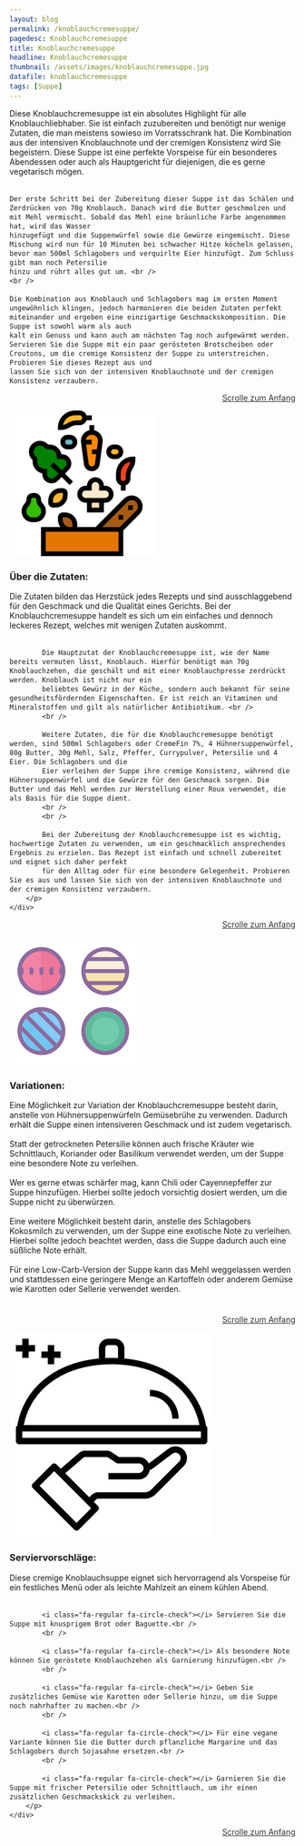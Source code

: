 ```yaml
---
layout: blog
permalink: /knoblauchcremesuppe/
pagedesc: Knoblauchcremesuppe
title: Knoblauchcremesuppe
headline: Knoblauchcremesuppe
thumbnail: /assets/images/knoblauchcremesuppe.jpg
datafile: knoblauchcremesuppe
tags: [Suppe]
---
```

<!-- Einleitungstext -->
<p>
    Diese Knoblauchcremesuppe ist ein absolutes Highlight für alle Knoblauchliebhaber. Sie ist einfach zuzubereiten und benötigt nur wenige Zutaten, die man meistens sowieso im Vorratsschrank hat. Die Kombination aus der intensiven
    Knoblauchnote und der cremigen Konsistenz wird Sie begeistern. Diese Suppe ist eine perfekte Vorspeise für ein besonderes Abendessen oder auch als Hauptgericht für diejenigen, die es gerne vegetarisch mögen. <br />
    <br />

    Der erste Schritt bei der Zubereitung dieser Suppe ist das Schälen und Zerdrücken von 70g Knoblauch. Danach wird die Butter geschmolzen und mit Mehl vermischt. Sobald das Mehl eine bräunliche Farbe angenommen hat, wird das Wasser
    hinzugefügt und die Suppenwürfel sowie die Gewürze eingemischt. Diese Mischung wird nun für 10 Minuten bei schwacher Hitze köcheln gelassen, bevor man 500ml Schlagobers und verquirlte Eier hinzufügt. Zum Schluss gibt man noch Petersilie
    hinzu und rührt alles gut um. <br />
    <br />

    Die Kombination aus Knoblauch und Schlagobers mag im ersten Moment ungewöhnlich klingen, jedoch harmonieren die beiden Zutaten perfekt miteinander und ergeben eine einzigartige Geschmackskomposition. Die Suppe ist sowohl warm als auch
    kalt ein Genuss und kann auch am nächsten Tag noch aufgewärmt werden. Servieren Sie die Suppe mit ein paar gerösteten Brotscheiben oder Croutons, um die cremige Konsistenz der Suppe zu unterstreichen. Probieren Sie dieses Rezept aus und
    lassen Sie sich von der intensiven Knoblauchnote und der cremigen Konsistenz verzaubern.
</p>
<p style="text-align: right;">
    <a href="#" style="color: #333">Scrolle zum Anfang <i class="fa-solid fa-chevron-up"></i></a>
</p>
<!-- Zutaten> -->
<div class="row" style="margin-bottom: 20px;">
    <div class="col-12 col-lg-4">
        <img src="/assets/images/zutaten.png" alt="Zutaten" />
    </div>
    <div class="col-12 col-lg">
        <h3>Über die Zutaten:</h3>
        <p>
            Die Zutaten bilden das Herzstück jedes Rezepts und sind ausschlaggebend für den Geschmack und die Qualität eines Gerichts. Bei der Knoblauchcremesuppe handelt es sich um ein einfaches und dennoch leckeres Rezept, welches mit
            wenigen Zutaten auskommt. <br />
            <br />

            Die Hauptzutat der Knoblauchcremesuppe ist, wie der Name bereits vermuten lässt, Knoblauch. Hierfür benötigt man 70g Knoblauchzehen, die geschält und mit einer Knoblauchpresse zerdrückt werden. Knoblauch ist nicht nur ein
            beliebtes Gewürz in der Küche, sondern auch bekannt für seine gesundheitsfördernden Eigenschaften. Er ist reich an Vitaminen und Mineralstoffen und gilt als natürlicher Antibiotikum. <br />
            <br />

            Weitere Zutaten, die für die Knoblauchcremesuppe benötigt werden, sind 500ml Schlagobers oder CremeFin 7%, 4 Hühnersuppenwürfel, 80g Butter, 30g Mehl, Salz, Pfeffer, Currypulver, Petersilie und 4 Eier. Die Schlagobers und die
            Eier verleihen der Suppe ihre cremige Konsistenz, während die Hühnersuppenwürfel und die Gewürze für den Geschmack sorgen. Die Butter und das Mehl werden zur Herstellung einer Roux verwendet, die als Basis für die Suppe dient.
            <br />
            <br />

            Bei der Zubereitung der Knoblauchcremesuppe ist es wichtig, hochwertige Zutaten zu verwenden, um ein geschmacklich ansprechendes Ergebnis zu erzielen. Das Rezept ist einfach und schnell zubereitet und eignet sich daher perfekt
            für den Alltag oder für eine besondere Gelegenheit. Probieren Sie es aus und lassen Sie sich von der intensiven Knoblauchnote und der cremigen Konsistenz verzaubern.
        </p>
    </div>
</div>
<p style="text-align: right;">
    <a href="#" style="color: #333">Scrolle zum Anfang <i class="fa-solid fa-chevron-up"></i></a>
</p>
<!-- Variationen -->
<div class="row" style="margin-bottom: 20px;">
    <div class="col-12 col-lg-4">
        <img src="/assets/images/variations.png" alt="Variationen" />
    </div>
    <div class="col-12 col-lg">
        <h3>Variationen:</h3>
        <p>
            <i class="fa-regular fa-circle-check"></i> Eine Möglichkeit zur Variation der Knoblauchcremesuppe besteht darin, anstelle von Hühnersuppenwürfeln Gemüsebrühe zu verwenden. Dadurch erhält die Suppe einen intensiveren Geschmack
            und ist zudem vegetarisch.<br />
            <br />
            <i class="fa-regular fa-circle-check"></i> Statt der getrockneten Petersilie können auch frische Kräuter wie Schnittlauch, Koriander oder Basilikum verwendet werden, um der Suppe eine besondere Note zu verleihen.<br />
            <br />
            <i class="fa-regular fa-circle-check"></i> Wer es gerne etwas schärfer mag, kann Chili oder Cayennepfeffer zur Suppe hinzufügen. Hierbei sollte jedoch vorsichtig dosiert werden, um die Suppe nicht zu überwürzen.<br />
            <br />
            <i class="fa-regular fa-circle-check"></i> Eine weitere Möglichkeit besteht darin, anstelle des Schlagobers Kokosmilch zu verwenden, um der Suppe eine exotische Note zu verleihen. Hierbei sollte jedoch beachtet werden, dass die
            Suppe dadurch auch eine süßliche Note erhält.<br />
            <br />
            <i class="fa-regular fa-circle-check"></i> Für eine Low-Carb-Version der Suppe kann das Mehl weggelassen werden und stattdessen eine geringere Menge an Kartoffeln oder anderem Gemüse wie Karotten oder Sellerie verwendet werden.
            <br />
            <br />
        </p>
    </div>
</div>
<p style="text-align: right;">
    <a href="#" style="color: #333">Scrolle zum Anfang <i class="fa-solid fa-chevron-up"></i></a>
</p>
<!-- Serviervorschläge -->
<div class="row" style="margin-bottom: 20px;">
    <div class="col-12 col-lg-4">
        <img src="/assets/images/serving-tips.jpg" alt="Variationen" />
    </div>
    <div class="col-12 col-lg">
        <h3>Serviervorschläge:</h3>
        <p>
            Diese cremige Knoblauchsuppe eignet sich hervorragend als Vorspeise für ein festliches Menü oder als leichte Mahlzeit an einem kühlen Abend.<br />
            <br />

            <i class="fa-regular fa-circle-check"></i> Servieren Sie die Suppe mit knusprigem Brot oder Baguette.<br />
            <br />

            <i class="fa-regular fa-circle-check"></i> Als besondere Note können Sie geröstete Knoblauchzehen als Garnierung hinzufügen.<br />
            <br />

            <i class="fa-regular fa-circle-check"></i> Geben Sie zusätzliches Gemüse wie Karotten oder Sellerie hinzu, um die Suppe noch nahrhafter zu machen.<br />
            <br />

            <i class="fa-regular fa-circle-check"></i> Für eine vegane Variante können Sie die Butter durch pflanzliche Margarine und das Schlagobers durch Sojasahne ersetzen.<br />
            <br />

            <i class="fa-regular fa-circle-check"></i> Garnieren Sie die Suppe mit frischer Petersilie oder Schnittlauch, um ihr einen zusätzlichen Geschmackskick zu verleihen.
        </p>
    </div>
</div>
<p style="text-align: right;">
    <a href="#" style="color: #333">Scrolle zum Anfang <i class="fa-solid fa-chevron-up"></i></a>
</p>